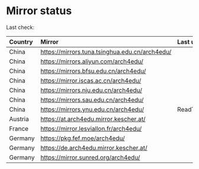 <script src="./time.js"></script>
# Mirror status
Last check: <script type="text/javascript">localize(1696792384.6096885);</script>

|Country|Mirror|Last update|
|:------|:-----|:----------|
|China|https://mirrors.tuna.tsinghua.edu.cn/arch4edu/|<script type="text/javascript">localize(1696746718);</script>|
|China|https://mirrors.aliyun.com/arch4edu/|<script type="text/javascript">localize(1696746718);</script>|
|China|https://mirrors.bfsu.edu.cn/arch4edu/|<script type="text/javascript">localize(1696746718);</script>|
|China|https://mirror.iscas.ac.cn/arch4edu/|<script type="text/javascript">localize(1696746718);</script>|
|China|https://mirrors.nju.edu.cn/arch4edu/|<script type="text/javascript">localize(1696703767);</script>|
|China|https://mirrors.sau.edu.cn/arch4edu/|<script type="text/javascript">localize(1696746718);</script>|
|China|https://mirrors.ynu.edu.cn/arch4edu/|ReadTimeout|
|Austria|https://at.arch4edu.mirror.kescher.at/|<script type="text/javascript">localize(1696789732);</script>|
|France|https://mirror.lesviallon.fr/arch4edu/|<script type="text/javascript">localize(1696746718);</script>|
|Germany|https://pkg.fef.moe/arch4edu/|<script type="text/javascript">localize(1696789732);</script>|
|Germany|https://de.arch4edu.mirror.kescher.at/|<script type="text/javascript">localize(1696789732);</script>|
|Germany|https://mirror.sunred.org/arch4edu/|<script type="text/javascript">localize(1696789732);</script>|

<script src="./tablefilter/tablefilter.js"></script>
<script src="./table.js"></script>
